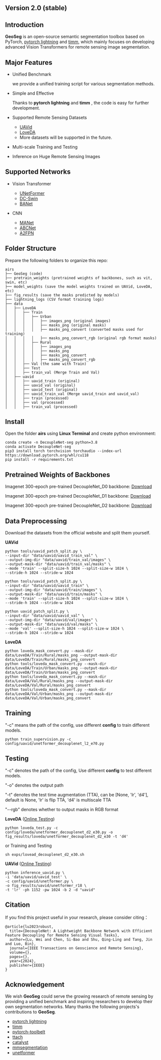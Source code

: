 ## Version 2.0 (stable)

## Introduction

**GeoSeg** is an open-source  semantic segmentation toolbox based on PyTorch, [pytorch lightning](https://www.pytorchlightning.ai/) and [timm](https://github.com/rwightman/pytorch-image-models), 
which mainly focuses on developing advanced Vision Transformers for remote sensing image segmentation.


## Major Features

- Unified Benchmark

  we provide a unified training script for various segmentation methods.
  
- Simple and Effective

  Thanks to **pytorch lightning** and **timm** , the code is easy for further development.
  
- Supported Remote Sensing Datasets
  
  - [UAVid](https://uavid.nl/)
  - [LoveDA](https://codalab.lisn.upsaclay.fr/competitions/421)
  - More datasets will be supported in the future.
  
- Multi-scale Training and Testing
- Inference on Huge Remote Sensing Images

## Supported Networks

- Vision Transformer

  - [UNetFormer](https://authors.elsevier.com/a/1fIji3I9x1j9Fs) 
  - [DC-Swin](https://ieeexplore.ieee.org/abstract/document/9681903)
  - [BANet](https://www.mdpi.com/2072-4292/13/16/3065)
  
- CNN
 
  - [MANet](https://ieeexplore.ieee.org/abstract/document/9487010) 
  - [ABCNet](https://www.sciencedirect.com/science/article/pii/S0924271621002379)
  - [A2FPN](https://www.tandfonline.com/doi/full/10.1080/01431161.2022.2030071)
  
## Folder Structure

Prepare the following folders to organize this repo:
```none
airs
├── GeoSeg (code)
├── pretrain_weights (pretrained weights of backbones, such as vit, swin, etc)
├── model_weights (save the model weights trained on UAVid, LoveDA, etc)
├── fig_results (save the masks predicted by models)
├── lightning_logs (CSV format training logs)
├── data
│   ├── LoveDA
│   │   ├── Train
│   │   │   ├── Urban
│   │   │   │   ├── images_png (original images)
│   │   │   │   ├── masks_png (original masks)
│   │   │   │   ├── masks_png_convert (converted masks used for training)
│   │   │   │   ├── masks_png_convert_rgb (original rgb format masks)
│   │   │   ├── Rural
│   │   │   │   ├── images_png 
│   │   │   │   ├── masks_png 
│   │   │   │   ├── masks_png_convert
│   │   │   │   ├── masks_png_convert_rgb
│   │   ├── Val (the same with Train)
│   │   ├── Test
│   │   ├── train_val (Merge Train and Val)
│   ├── uavid
│   │   ├── uavid_train (original)
│   │   ├── uavid_val (original)
│   │   ├── uavid_test (original)
│   │   ├── uavid_train_val (Merge uavid_train and uavid_val)
│   │   ├── train (processed)
│   │   ├── val (processed)
│   │   ├── train_val (processed)
```

## Install

Open the folder **airs** using **Linux Terminal** and create python environment:
```
conda create -n DecoupleNet-seg python=3.8
conda activate DecoupleNet-seg
pip3 install torch torchvision torchaudio --index-url https://download.pytorch.org/whl/cu118
pip install -r requirements.txt
```

## Pretrained Weights of Backbones


Imagenet 300-epoch pre-trained DecoupleNet_D0 backbone: [Download](https://github.com/)

Imagenet 300-epoch pre-trained DecoupleNet_D1 backbone: [Download](https://github.com/lwCVer/)

Imagenet 300-epoch pre-trained DecoupleNet_D2 backbone: [Download](https://github.com/lwCVer/)

## Data Preprocessing

Download the datasets from the official website and split them yourself.

**UAVid**
```
python tools/uavid_patch_split.py \
--input-dir "data/uavid/uavid_train_val" \
--output-img-dir "data/uavid/train_val/images" \
--output-mask-dir "data/uavid/train_val/masks" \
--mode 'train' --split-size-h 1024 --split-size-w 1024 \
--stride-h 1024 --stride-w 1024
```

```
python tools/uavid_patch_split.py \
--input-dir "data/uavid/uavid_train" \
--output-img-dir "data/uavid/train/images" \
--output-mask-dir "data/uavid/train/masks" \
--mode 'train' --split-size-h 1024 --split-size-w 1024 \
--stride-h 1024 --stride-w 1024
```

```
python uavid_patch_split.py \
--input-dir "data/uavid/uavid_val" \
--output-img-dir "data/uavid/val/images" \
--output-mask-dir "data/uavid/val/masks" \
--mode 'val' --split-size-h 1024 --split-size-w 1024 \
--stride-h 1024 --stride-w 1024
```

**LoveDA**
```
python loveda_mask_convert.py --mask-dir data/LoveDA/Train/Rural/masks_png --output-mask-dir data/LoveDA/Train/Rural/masks_png_convert
python tools/loveda_mask_convert.py --mask-dir data/LoveDA/Train/Urban/masks_png --output-mask-dir data/LoveDA/Train/Urban/masks_png_convert
python tools/loveda_mask_convert.py --mask-dir data/LoveDA/Val/Rural/masks_png --output-mask-dir data/LoveDA/Val/Rural/masks_png_convert
python tools/loveda_mask_convert.py --mask-dir data/LoveDA/Val/Urban/masks_png --output-mask-dir data/LoveDA/Val/Urban/masks_png_convert
```

## Training

"-c" means the path of the config, use different **config** to train different models.

```
python train_supervision.py -c config/uavid/unetformer_decouplenet_l2_e70.py
```

## Testing

"-c" denotes the path of the config, Use different **config** to test different models. 

"-o" denotes the output path 

"-t" denotes the test time augmentation (TTA), can be [None, 'lr', 'd4'], default is None, 'lr' is flip TTA, 'd4' is multiscale TTA

"--rgb" denotes whether to output masks in RGB format


**LoveDA** ([Online Testing](https://codalab.lisn.upsaclay.fr/competitions/421))
```
python loveda_test.py -c config/loveda/unetformer_decouplenet_d2_e30.py -o fig_results/loveda/unetformer_decouplenet_d2_e30 -t 'd4'
```


or Training and Testing
```
sh exps/lovead_decouplenet_d2_e30.sh
```


**UAVid** ([Online Testing](https://codalab.lisn.upsaclay.fr/competitions/7302))
```
python inference_uavid.py \
-i 'data/uavid/uavid_test' \
-c config/uavid/unetformer.py \
-o fig_results/uavid/unetformer_r18 \
-t 'lr' -ph 1152 -pw 1024 -b 2 -d "uavid"
```

## Citation

If you find this project useful in your research, please consider citing：
```
@article{lu2023robust,
  title={DecoupleNet: A Lightweight Backbone Network with Efficient Feature Decoupling for Remote Sensing Visual Tasks},
  author={Lu, Wei and Chen, Si-Bao and Shu, Qing-Ling and Tang, Jin and Luo, Bin},
  journal={IEEE Transactions on Geoscience and Remote Sensing},
  volume={},
  pages={},
  year={2024},
  publisher={IEEE}
}
```


## Acknowledgement

We wish **GeoSeg** could serve the growing research of remote sensing by providing a unified benchmark 
and inspiring researchers to develop their own segmentation networks. Many thanks the following projects's contributions to **GeoSeg**.
- [pytorch lightning](https://www.pytorchlightning.ai/)
- [timm](https://github.com/rwightman/pytorch-image-models)
- [pytorch-toolbelt](https://github.com/BloodAxe/pytorch-toolbelt)
- [ttach](https://github.com/qubvel/ttach)
- [catalyst](https://github.com/catalyst-team/catalyst)
- [mmsegmentation](https://github.com/open-mmlab/mmsegmentation)
- [unetformer](https://github.com/WangLibo1995/GeoSeg)

